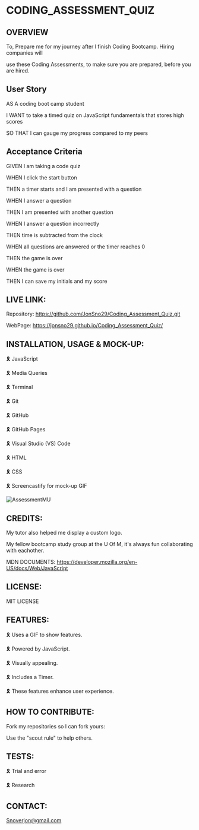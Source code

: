 # CODING_ASSESSMENT_QUIZ



## OVERVIEW

To, Prepare me for my journey after I finish Coding Bootcamp. Hiring companies will 

use these Coding Assessments, to make sure you are prepared, before you are hired.

## User Story

AS A coding boot camp student

I WANT to take a timed quiz on JavaScript fundamentals that stores high scores

SO THAT I can gauge my progress compared to my peers

## Acceptance Criteria

GIVEN I am taking a code quiz

WHEN I click the start button

THEN a timer starts and I am presented with a question

WHEN I answer a question

THEN I am presented with another question

WHEN I answer a question incorrectly

THEN time is subtracted from the clock

WHEN all questions are answered or the timer reaches 0

THEN the game is over

WHEN the game is over

THEN I can save my initials and my score

## LIVE LINK:

Repository: https://github.com/JonSno29/Coding_Assessment_Quiz.git

WebPage: https://jonsno29.github.io/Coding_Assessment_Quiz/

## INSTALLATION, USAGE & MOCK-UP:

🎗 JavaScript

🎗 Media Queries

🎗 Terminal

🎗 Git

🎗 GitHub

🎗 GitHub Pages

🎗 Visual Studio (VS) Code

🎗 HTML

🎗 CSS

🎗 Screencastify for mock-up GIF

![AssessmentMU](https://user-images.githubusercontent.com/109987633/192394535-6b9e75c7-343e-4698-b8af-6b2483960a45.gif)

## CREDITS:

My tutor also helped me display a custom logo.

My fellow bootcamp study group at the U Of M, it's always fun collaborating with eachother.

MDN DOCUMENTS: https://developer.mozilla.org/en-US/docs/Web/JavaScript

## LICENSE:

MIT LICENSE

## FEATURES:

🎗 Uses a GIF to show features.

🎗 Powered by JavaScript.

🎗 Visually appealing.

🎗 Includes a Timer.

🎗 These features enhance user experience.

## HOW TO CONTRIBUTE:

Fork my repositories so I can fork yours:

Use the "scout rule" to help others.

## TESTS:

🎗 Trial and error

🎗 Research

## CONTACT:

Snoverjon@gmail.com
